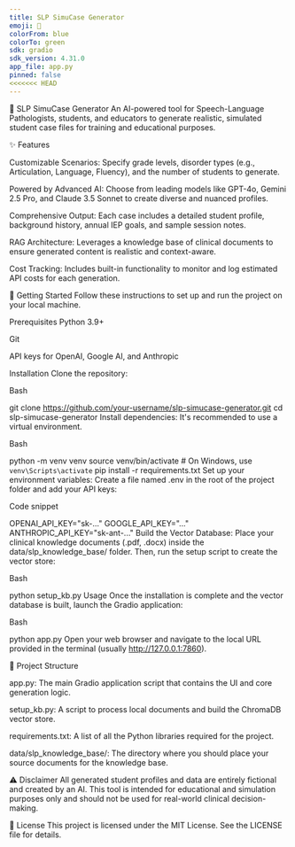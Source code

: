 ```yaml
---
title: SLP SimuCase Generator
emoji: 🎯
colorFrom: blue
colorTo: green
sdk: gradio
sdk_version: 4.31.0
app_file: app.py
pinned: false
<<<<<<< HEAD
---
```


🎯 SLP SimuCase Generator
An AI-powered tool for Speech-Language Pathologists, students, and educators to generate realistic, simulated student case files for training and educational purposes. 

✨ Features

Customizable Scenarios: Specify grade levels, disorder types (e.g., Articulation, Language, Fluency), and the number of students to generate. 


Powered by Advanced AI: Choose from leading models like GPT-4o, Gemini 2.5 Pro, and Claude 3.5 Sonnet to create diverse and nuanced profiles. 


Comprehensive Output: Each case includes a detailed student profile, background history, annual IEP goals, and sample session notes. 


RAG Architecture: Leverages a knowledge base of clinical documents to ensure generated content is realistic and context-aware. 


Cost Tracking: Includes built-in functionality to monitor and log estimated API costs for each generation. 

🚀 Getting Started
Follow these instructions to set up and run the project on your local machine.

Prerequisites
Python 3.9+

Git

API keys for OpenAI, Google AI, and Anthropic

Installation
Clone the repository:

Bash

git clone https://github.com/your-username/slp-simucase-generator.git
cd slp-simucase-generator
Install dependencies:
It's recommended to use a virtual environment.

Bash

python -m venv venv
source venv/bin/activate  # On Windows, use `venv\Scripts\activate`
pip install -r requirements.txt
Set up your environment variables:
Create a file named .env in the root of the project folder and add your API keys:

Code snippet

OPENAI_API_KEY="sk-..."
GOOGLE_API_KEY="..."
ANTHROPIC_API_KEY="sk-ant-..."
Build the Vector Database:
Place your clinical knowledge documents (.pdf, .docx) inside the data/slp_knowledge_base/ folder. Then, run the setup script to create the vector store:

Bash

python setup_kb.py
Usage
Once the installation is complete and the vector database is built, launch the Gradio application:

Bash

python app.py
Open your web browser and navigate to the local URL provided in the terminal (usually http://127.0.0.1:7860).

📂 Project Structure

app.py: The main Gradio application script that contains the UI and core generation logic. 

setup_kb.py: A script to process local documents and build the ChromaDB vector store.

requirements.txt: A list of all the Python libraries required for the project.


data/slp_knowledge_base/: The directory where you should place your source documents for the knowledge base. 

⚠️ Disclaimer
All generated student profiles and data are entirely fictional and created by an AI. This tool is intended for educational and simulation purposes only and should not be used for real-world clinical decision-making.

📄 License
This project is licensed under the MIT License. See the LICENSE file for details.
